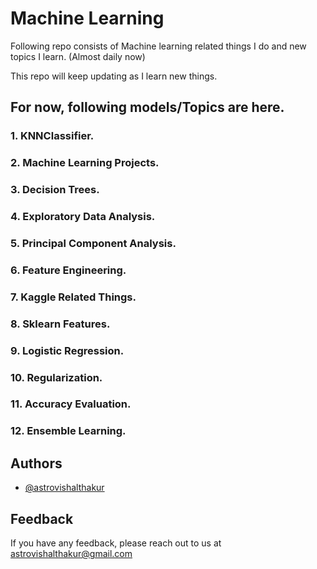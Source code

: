 
# Machine Learning

Following repo consists of Machine learning related things I do and new topics I learn. (Almost daily now)

This repo will keep updating as I learn new things.

## For now, following models/Topics are here.

### 1. KNNClassifier.
### 2. Machine Learning Projects.
### 3. Decision Trees.
### 4. Exploratory Data Analysis.
### 5. Principal Component Analysis.
### 6. Feature Engineering.
### 7. Kaggle Related Things.
### 8. Sklearn Features.
### 9. Logistic Regression.
### 10. Regularization.
### 11. Accuracy Evaluation.
### 12. Ensemble Learning.

## Authors

- [@astrovishalthakur](https://www.github.com/astrovishalthakur)


## Feedback

If you have any feedback, please reach out to us at astrovishalthakur@gmail.com

